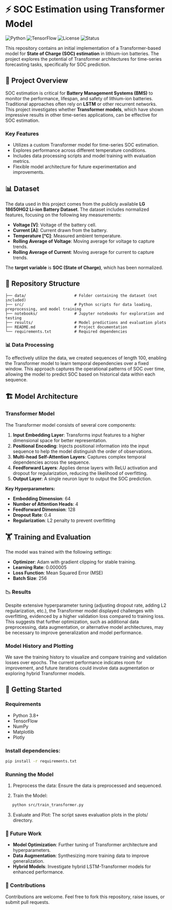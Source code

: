 # ⚡ SOC Estimation using Transformer Model

![Python](https://img.shields.io/badge/Python-3.8%2B-blue)
![TensorFlow](https://img.shields.io/badge/TensorFlow-2.x-orange)
![License](https://img.shields.io/badge/License-MIT-green)
![Status](https://img.shields.io/badge/Status-Research%20Project-yellow)

This repository contains an initial implementation of a Transformer-based model for **State of Charge (SOC) estimation** in lithium-ion batteries. The project explores the potential of Transformer architectures for time-series forecasting tasks, specifically for SOC prediction.

## 🌟 Project Overview

SOC estimation is critical for **Battery Management Systems (BMS)** to monitor the performance, lifespan, and safety of lithium-ion batteries. Traditional approaches often rely on **LSTM** or other recurrent networks. This project investigates whether **Transformer models**, which have shown impressive results in other time-series applications, can be effective for SOC estimation.

### Key Features
- Utilizes a custom Transformer model for time-series SOC estimation.
- Explores performance across different temperature conditions.
- Includes data processing scripts and model training with evaluation metrics.
- Flexible model architecture for future experimentation and improvements.

## 📊 Dataset

The data used in this project comes from the publicly available **LG 18650HG2 Li-ion Battery Dataset**. The dataset includes normalized features, focusing on the following key measurements:

- **Voltage [V]**: Voltage of the battery cell.
- **Current [A]**: Current drawn from the battery.
- **Temperature [°C]**: Measured ambient temperature.
- **Rolling Average of Voltage**: Moving average for voltage to capture trends.
- **Rolling Average of Current**: Moving average for current to capture trends.

The **target variable** is **SOC (State of Charge)**, which has been normalized.

## 📂 Repository Structure

```plaintext
├── data/                     # Folder containing the dataset (not included)
├── src/                      # Python scripts for data loading, preprocessing, and model training
├── notebooks/                # Jupyter notebooks for exploration and testing
├── results/                  # Model predictions and evaluation plots
├── README.md                 # Project documentation
└── requirements.txt          # Required dependencies
```

### 📊 Data Processing

To effectively utilize the data, we created sequences of length 100, enabling the Transformer model to learn temporal dependencies over a fixed window. This approach captures the operational patterns of SOC over time, allowing the model to predict SOC based on historical data within each sequence.

## 🏗️ Model Architecture

### Transformer Model

The Transformer model consists of several core components:

1. **Input Embedding Layer**: Transforms input features to a higher dimensional space for better representation.
2. **Positional Encoding**: Injects positional information into the input sequence to help the model distinguish the order of observations.
3. **Multi-head Self-Attention Layers**: Captures complex temporal dependencies across the sequence.
4. **Feedforward Layers**: Applies dense layers with ReLU activation and dropout for regularization, reducing the likelihood of overfitting.
5. **Output Layer**: A single neuron layer to output the SOC prediction.

**Key Hyperparameters:**
- **Embedding Dimension**: 64
- **Number of Attention Heads**: 4
- **Feedforward Dimension**: 128
- **Dropout Rate**: 0.4
- **Regularization**: L2 penalty to prevent overfitting

## 🏋️ Training and Evaluation

The model was trained with the following settings:

- **Optimizer**: Adam with gradient clipping for stable training.
- **Learning Rate**: 0.000005
- **Loss Function**: Mean Squared Error (MSE)
- **Batch Size**: 256

### 📉 Results

Despite extensive hyperparameter tuning (adjusting dropout rate, adding L2 regularization, etc.), the Transformer model displayed challenges with overfitting, evidenced by a higher validation loss compared to training loss. This suggests that further optimization, such as additional data preprocessing, data augmentation, or alternative model architectures, may be necessary to improve generalization and model performance.

### Model History and Plotting

We save the training history to visualize and compare training and validation losses over epochs. The current performance indicates room for improvement, and future iterations could involve data augmentation or exploring hybrid Transformer models.

## 🚀 Getting Started

### Requirements

- Python 3.8+
- TensorFlow
- NumPy
- Matplotlib
- Plotly

### Install dependencies:

```bash
pip install -r requirements.txt
```

### Running the Model
1. Preprocess the data: Ensure the data is preprocessed and sequenced.

2. Train the Model:

```bash
   python src/train_transformer.py
```
3. Evaluate and Plot: The script saves evaluation plots in the plots/ directory.

### 🧩 Future Work
- **Model Optimization**: Further tuning of Transformer architecture and hyperparameters.
- **Data Augmentation**: Synthesizing more training data to improve generalization.
- **Hybrid Models**: Investigate hybrid LSTM-Transformer models for enhanced performance.

### 🙋 Contributions

Contributions are welcome. Feel free to fork this repository, raise issues, or submit pull requests.